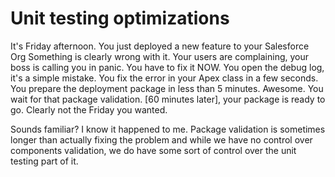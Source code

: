 # Unit testing optimizations
It's Friday afternoon. 
You just deployed a new feature to your Salesforce Org
Something is clearly wrong with it.
Your users are complaining, your boss is calling you in panic. 
You have to fix it NOW.
You open the debug log, it's a simple mistake. 
You fix the error in your Apex class in a few seconds. 
You prepare the deployment package in less than 5 minutes. Awesome.
You wait for that package validation. 
[60 minutes later], your package is ready to go. 
Clearly not the Friday you wanted.

Sounds familiar? I know it happened to me. 
Package validation is sometimes longer than actually fixing the problem and while we have no control over components validation, we do have some sort of control over the unit testing part of it.
